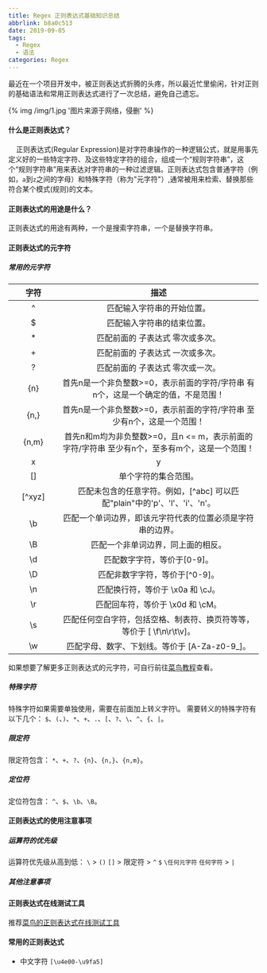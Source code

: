 ```yaml
---
title: Regex 正则表达式基础知识总结
abbrlink: b8a0c513
date: 2019-09-05
tags:
  - Regex
  - 语法
categories: Regex
---
```


最近在一个项目开发中，被正则表达式折腾的头疼，所以最近忙里偷闲，针对正则的基础语法和常用正则表达式进行了一次总结，避免自己遗忘。
<!-- more  -->
{% img /img/1.jpg '图片来源于网络，侵删' %}

#### 什么是正则表达式？
&nbsp;&nbsp;&nbsp;&nbsp;正则表达式(Regular Expression)是对字符串操作的一种逻辑公式，就是用事先定义好的一些特定字符、及这些特定字符的组合，组成一个“规则字符串”，这个“规则字符串”用来表达对字符串的一种过滤逻辑。正则表达式包含普通字符（例如，```a```到```z```之间的字母）和特殊字符（称为"元字符"）,通常被用来检索、替换那些符合某个模式(规则)的文本。

#### 正则表达式的用途是什么？
正则表达式的用途有两种，一个是搜索字符串，一个是替换字符串。

#### 正则表达式的元字符
##### 常用的元字符

| 字符 | 描述 |
|------------|:----------:|
| ^ | 匹配输入字符串的开始位置。 |
| $ | 匹配输入字符串的结束位置。 |
| * | 匹配前面的 子表达式 零次或多次。 |
| + | 匹配前面的 子表达式 一次或多次。 |
| ? | 匹配前面的 子表达式 零次或一次。 |
| {n} | 首先n是一个非负整数>=0，表示前面的字符/字符串 有n个，这是一个确定的值，不是范围！ |
| {n,} | 首先n是一个非负整数>=0，表示前面的字符/字符串 至少有n个，这是一个范围！ |
| {n,m} | 首先n和m均为非负整数>=0，且n <= m，表示前面的字符/字符串 至少有n个，至多有m个，这是一个范围！ |
| x|y | 匹配 x 或 y，x和y为字符/字符串/子表达式。 |
| [] | 单个字符的集合范围。 |
| [^xyz] | 匹配未包含的任意字符。例如，[^abc] 可以匹配"plain"中的'p'、'l'、'i'、'n'。 |
| \b | 匹配一个单词边界，即该元字符代表的位置必须是字符串的边界。 |
| \B | 匹配一个非单词边界，同上面的相反。 |
| \d | 匹配数字字符，等价于[0-9]。 |
| \D | 匹配非数字字符，等价于[^0-9]。 |
| \n | 匹配换行符，等价于 \x0a 和 \cJ。 |
| \r | 匹配回车符，等价于 \x0d 和 \cM。 |
| \s | 匹配任何空白字符，包括空格、制表符、换页符等等，等价于 [ \f\n\r\t\v]。 |
| \w | 匹配字母、数字、下划线。等价于 [A-Za-z0-9_]。 |

如果想要了解更多正则表达式的元字符，可自行前往[菜鸟教程](https://www.runoob.com/regexp/regexp-metachar.html)查看。

##### 特殊字符
特殊字符如果需要单独使用，需要在前面加上转义字符\。
需要转义的特殊字符有以下几个：
```$```、```(```、```)```、```*```、```+```、```.```、```[```、```?```、```\```、```^```、```{```、```|```。

##### 限定符
限定符包含：
```*```、```+```、```?```、```{n}```、```{n,}```、```{n,m}```。

##### 定位符
定位符包含：
```^```、```$```、```\b```、```\B```。

#### 正则表达式的使用注意事项
##### 运算符的优先级
运算符优先级从高到低：
```\``` > ```()``` ```[]``` > 限定符 > ```^``` ```$``` ```\任何元字符``` ```任何字符``` > ```|```

##### 其他注意事项

#### 正则表达式在线测试工具
推荐[菜鸟的正则表达式在线测试工具](https://c.runoob.com/front-end/854)

#### 常用的正则表达式
* 中文字符 ```[\u4e00-\u9fa5]```

<style>
table th:nth-of-type(1){
  width: 20%;
}
table th:nth-of-type(2){
  width: 80%;
}
table tr td:nth-of-type(1){
  text-align: center;
}
table tr td:nth-of-type(2){
  text-align: left;
}
</style>
